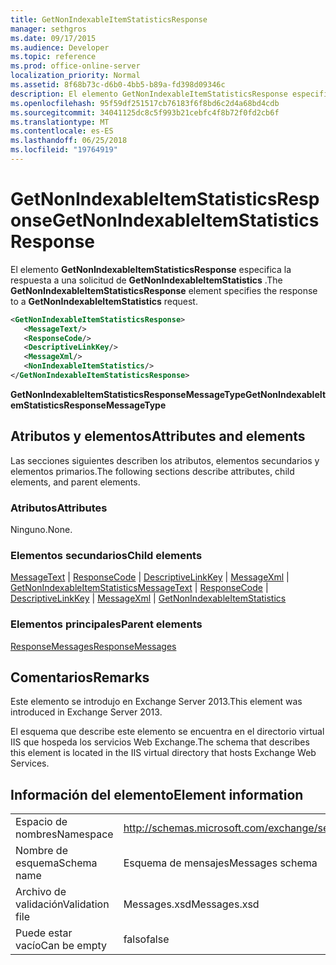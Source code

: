 ```yaml
---
title: GetNonIndexableItemStatisticsResponse
manager: sethgros
ms.date: 09/17/2015
ms.audience: Developer
ms.topic: reference
ms.prod: office-online-server
localization_priority: Normal
ms.assetid: 8f68b73c-d6b0-4bb5-b89a-fd398d09346c
description: El elemento GetNonIndexableItemStatisticsResponse especifica la respuesta a una solicitud de GetNonIndexableItemStatistics.
ms.openlocfilehash: 95f59df251517cb76183f6f8bd6c2d4a68bd4cdb
ms.sourcegitcommit: 34041125dc8c5f993b21cebfc4f8b72f0fd2cb6f
ms.translationtype: MT
ms.contentlocale: es-ES
ms.lasthandoff: 06/25/2018
ms.locfileid: "19764919"
---
```

# <a name="getnonindexableitemstatisticsresponse"></a><span data-ttu-id="348fe-103">GetNonIndexableItemStatisticsResponse</span><span class="sxs-lookup"><span data-stu-id="348fe-103">GetNonIndexableItemStatisticsResponse</span></span>

<span data-ttu-id="348fe-104">El elemento **GetNonIndexableItemStatisticsResponse** especifica la respuesta a una solicitud de **GetNonIndexableItemStatistics** .</span><span class="sxs-lookup"><span data-stu-id="348fe-104">The **GetNonIndexableItemStatisticsResponse** element specifies the response to a **GetNonIndexableItemStatistics** request.</span></span> 
  
```XML
<GetNonIndexableItemStatisticsResponse>
   <MessageText/>
   <ResponseCode/>
   <DescriptiveLinkKey/>
   <MessageXml/>
   <NonIndexableItemStatistics/>
</GetNonIndexableItemStatisticsResponse>
```

 <span data-ttu-id="348fe-105">**GetNonIndexableItemStatisticsResponseMessageType**</span><span class="sxs-lookup"><span data-stu-id="348fe-105">**GetNonIndexableItemStatisticsResponseMessageType**</span></span>
## <a name="attributes-and-elements"></a><span data-ttu-id="348fe-106">Atributos y elementos</span><span class="sxs-lookup"><span data-stu-id="348fe-106">Attributes and elements</span></span>

<span data-ttu-id="348fe-107">Las secciones siguientes describen los atributos, elementos secundarios y elementos primarios.</span><span class="sxs-lookup"><span data-stu-id="348fe-107">The following sections describe attributes, child elements, and parent elements.</span></span>
  
### <a name="attributes"></a><span data-ttu-id="348fe-108">Atributos</span><span class="sxs-lookup"><span data-stu-id="348fe-108">Attributes</span></span>

<span data-ttu-id="348fe-109">Ninguno.</span><span class="sxs-lookup"><span data-stu-id="348fe-109">None.</span></span>
  
### <a name="child-elements"></a><span data-ttu-id="348fe-110">Elementos secundarios</span><span class="sxs-lookup"><span data-stu-id="348fe-110">Child elements</span></span>

<span data-ttu-id="348fe-111">[MessageText](messagetext.md) | [ResponseCode](responsecode.md) | [DescriptiveLinkKey](descriptivelinkkey.md) | [MessageXml](messagexml.md) | [GetNonIndexableItemStatistics](getnonindexableitemstatistics.md)</span><span class="sxs-lookup"><span data-stu-id="348fe-111">[MessageText](messagetext.md) | [ResponseCode](responsecode.md) | [DescriptiveLinkKey](descriptivelinkkey.md) | [MessageXml](messagexml.md) | [GetNonIndexableItemStatistics](getnonindexableitemstatistics.md)</span></span>
  
### <a name="parent-elements"></a><span data-ttu-id="348fe-112">Elementos principales</span><span class="sxs-lookup"><span data-stu-id="348fe-112">Parent elements</span></span>

[<span data-ttu-id="348fe-113">ResponseMessages</span><span class="sxs-lookup"><span data-stu-id="348fe-113">ResponseMessages</span></span>](responsemessages.md)
  
## <a name="remarks"></a><span data-ttu-id="348fe-114">Comentarios</span><span class="sxs-lookup"><span data-stu-id="348fe-114">Remarks</span></span>

<span data-ttu-id="348fe-115">Este elemento se introdujo en Exchange Server 2013.</span><span class="sxs-lookup"><span data-stu-id="348fe-115">This element was introduced in Exchange Server 2013.</span></span>
  
<span data-ttu-id="348fe-116">El esquema que describe este elemento se encuentra en el directorio virtual IIS que hospeda los servicios Web Exchange.</span><span class="sxs-lookup"><span data-stu-id="348fe-116">The schema that describes this element is located in the IIS virtual directory that hosts Exchange Web Services.</span></span>
  
## <a name="element-information"></a><span data-ttu-id="348fe-117">Información del elemento</span><span class="sxs-lookup"><span data-stu-id="348fe-117">Element information</span></span>

|||
|:-----|:-----|
|<span data-ttu-id="348fe-118">Espacio de nombres</span><span class="sxs-lookup"><span data-stu-id="348fe-118">Namespace</span></span>  <br/> |http://schemas.microsoft.com/exchange/services/2006/messages  <br/> |
|<span data-ttu-id="348fe-119">Nombre de esquema</span><span class="sxs-lookup"><span data-stu-id="348fe-119">Schema name</span></span>  <br/> |<span data-ttu-id="348fe-120">Esquema de mensajes</span><span class="sxs-lookup"><span data-stu-id="348fe-120">Messages schema</span></span>  <br/> |
|<span data-ttu-id="348fe-121">Archivo de validación</span><span class="sxs-lookup"><span data-stu-id="348fe-121">Validation file</span></span>  <br/> |<span data-ttu-id="348fe-122">Messages.xsd</span><span class="sxs-lookup"><span data-stu-id="348fe-122">Messages.xsd</span></span>  <br/> |
|<span data-ttu-id="348fe-123">Puede estar vacío</span><span class="sxs-lookup"><span data-stu-id="348fe-123">Can be empty</span></span>  <br/> |<span data-ttu-id="348fe-124">falso</span><span class="sxs-lookup"><span data-stu-id="348fe-124">false</span></span>  <br/> |
   

